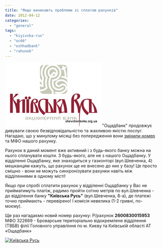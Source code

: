```yaml
---
title: "Якщо виникають проблеми зі сплатою рахунків"
date: 2012-04-12
categories: 
  - "general"
tags: 
  - "kiyivska-rus"
  - "осбб"
  - "oshhadbank"
  - "rahunok"
---
```


![](/wp-content/uploads/2012/04/f_4986c83dc4ab8.jpg "Банк Київська Русь")"Ощадбанк" продовжує дивувати своєю безвідповідальністю та жахливою якістю послуг. Нагадаю, що у минулому місяці без попередження вони [змінили номер](http://shevchenko4a.brovary.org/uvaga-zmina-rozrahunkovogo-rahunku/ "УВАГА! Зміна розрахункового рахунку!") та МФО нашого рахунку.

Рахунок в даний момент вже активний і з будь-якого банку можна на нього сплачувати кошти. З будь-якого, але не з нашого Ощадбанку. У відділенні Ощадбанку, яке знаходиться у газконторі (вул.Шевченка, 4) мешканцям кажуть, що рахунок ще не внесено до них у базу! Це просто смішно - вони не можуть синхронізувати рахунки навіть між відділеннями в одному місті!

Якщо при спробі сплатити рахунок у відділенні Ощадбанку у Вас не прийматимуть платіж, радимо пройти сотню метрів по вул.Шевченка - до відділення банку **"Київська Русь"** (вул.Шевченка, 8-а), де платежі точно приймають - перевірено! І комісія невелика (1-2 гривні, по-моєму). <!--more-->

Ще раз нагадаємо новий номер рахунку: Р/рахунок **2600830015953** МФО 322669 - Броварське територіально відокремлене відділення (ТВБВ) філії Головного управління по м. Києву та Київській області АТ «Ощадбанк»

[![](http://shevchenko4a.brovary.org/wp-content/uploads/2012/04/Kiyivska-Rus-300x225.png "Київська Русь")](http://shevchenko4a.brovary.org/wp-content/uploads/2012/04/Kiyivska-Rus.png)
